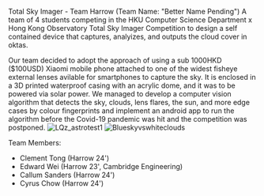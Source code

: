 Total Sky Imager - Team Harrow (Team Name: "Better Name Pending")
A team of 4 students competing in the HKU Computer Science Department x Hong Kong Observatory Total Sky Imager Competition to design a self contained device that captures, analyizes, and outputs the cloud cover in oktas. 

Our team decided to adopt the approach of using a sub 1000HKD ($100USD) Xiaomi mobile phone attached to one of the widest fisheye external lenses avilable for smartphones to capture the sky. It is enclosed in a 3D printed waterproof casing with an acrylic dome, and it was to be powered via solar power. 
We managed to develop a computer vision algorithm that detects the sky, clouds, lens flares, the sun, and more edge cases by colour fingerprints and implement an android app to run the algorithm before the Covid-19 pandemic was hit and the competition was postponed.
![LQz_astrotest1](https://github.com/tongclement/Total-Sky-Imager/assets/47275378/566f662b-a965-436a-ab45-ae9fc5cacc36)
![Blueskyvswhiteclouds](https://github.com/tongclement/Total-Sky-Imager/assets/47275378/003819fc-49e1-40b3-b942-1abc5f49e956)

Team Members: 
- Clement Tong (Harrow 24')
- Edward Wei (Harrow 23', Cambridge Engineering)
- Callum Sanders (Harrow 24')
- Cyrus Chow (Harrow 24')
 

